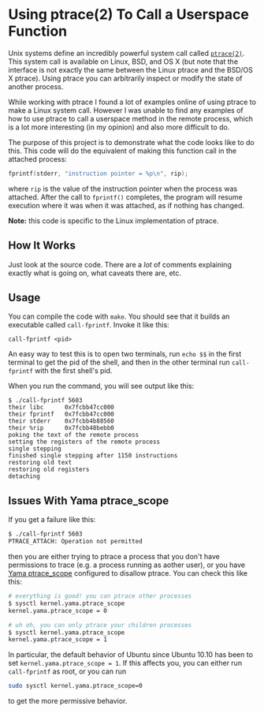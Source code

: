 # Using ptrace(2) To Call a Userspace Function

Unix systems define an incredibly powerful system call called
[`ptrace(2)`](http://man7.org/linux/man-pages/man2/ptrace.2.html). This system
call is available on Linux, BSD, and OS X (but note that the interface is not
exactly the same between the Linux ptrace and the BSD/OS X ptrace). Using ptrace
you can arbitrarily inspect or modify the state of another process.

While working with ptrace I found a lot of examples online of using ptrace to
make a Linux system call. However I was unable to find any examples of how to
use ptrace to call a userspace method in the remote process, which is a lot more
interesting (in my opinion) and also more difficult to do.

The purpose of this project is to demonstrate what the code looks like to do
this. This code will do the equivalent of making this function call in the
attached process:

```c
fprintf(stderr, "instruction pointer = %p\n", rip);
```

where `rip` is the value of the instruction pointer when the process was
attached. After the call to `fprintf()` completes, the program will resume
execution where it was when it was attached, as if nothing has changed.

**Note:** this code is specific to the Linux implementation of ptrace.

## How It Works

Just look at the source code. There are a *lot* of comments explaining exactly
what is going on, what caveats there are, etc.

## Usage

You can compile the code with `make`. You should see that it builds an
executable called `call-fprintf`. Invoke it like this:

    call-fprintf <pid>

An easy way to test this is to open two terminals, run `echo $$` in the first
terminal to get the pid of the shell, and then in the other terminal run
`call-fprintf` with the first shell's pid.

When you run the command, you will see output like this:

```
$ ./call-fprintf 5603
their libc      0x7fcbb47cc000
their fprintf   0x7fcbb47cc000
their stderr    0x7fcbb4b88560
their %rip      0x7fcbb48bebb0
poking the text of the remote process
setting the registers of the remote process
single stepping
finished single stepping after 1150 instructions
restoring old text
restoring old registers
detaching
```

## Issues With Yama ptrace_scope

If you get a failure like this:
```bash
$ ./call-fprintf 5603
PTRACE_ATTACH: Operation not permitted
```

then you are either trying to ptrace a process that you don't have permissions
to trace (e.g. a process running as aother user), or you have
[Yama ptrace_scope](https://www.kernel.org/doc/Documentation/security/Yama.txt)
configured to disallow ptrace. You can check this like this:

```bash
# everything is good! you can ptrace other processes
$ sysctl kernel.yama.ptrace_scope
kernel.yama.ptrace_scope = 0

# uh oh, you can only ptrace your children processes
$ sysctl kernel.yama.ptrace_scope
kernel.yama.ptrace_scope = 1
```

In particular, the default behavior of Ubuntu since Ubuntu 10.10 has been to set
`kernel.yama.ptrace_scope = 1`. If this affects you, you can either run
`call-fprintf` as root, or you can run

```bash
sudo sysctl kernel.yama.ptrace_scope=0
```
to get the more permissive behavior.
